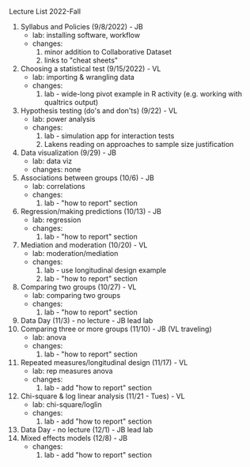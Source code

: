 Lecture List 2022-Fall

1. Syllabus and Policies (9/8/2022) - JB  
    - lab: installing software, workflow  
    - changes:  
        1. minor addition to Collaborative Dataset  
        2. links to "cheat sheets"  
2. Choosing a statistical test (9/15/2022) - VL  
    - lab: importing & wrangling data  
    - changes:  
        1. lab - wide-long pivot example in R activity (e.g. working with qualtrics output)  
3. Hypothesis testing (do's and don'ts) (9/22) - VL  
    - lab: power analysis  
    - changes: 
        1. lab - simulation app for interaction tests  
        2. Lakens reading on approaches to sample size justification  
4. Data visualization (9/29) -   JB
    - lab: data viz  
    - changes: none  
5. Associations between groups (10/6) - JB  
    - lab: correlations  
    - changes:  
        1. lab - "how to report" section  
6. Regression/making predictions (10/13) - JB  
    - lab: regression  
    - changes:  
        1. lab - "how to report" section  
7. Mediation and moderation (10/20) - VL  
    - lab: moderation/mediation  
    - changes:  
        1. lab - use longitudinal design example  
        2. lab - "how to report" section  
8. Comparing two groups (10/27) - VL 
    - lab: comparing two groups
    - changes:  
        1. lab - "how to report" section  
9. Data Day (11/3) - no lecture - JB lead lab  
10. Comparing three or more groups (11/10) - JB (VL traveling)  
    - lab: anova  
    - changes:  
        1. lab - "how to report" section  
11. Repeated measures/longitudinal design (11/17) - VL 
    - lab: rep measures anova  
    - changes:  
        1. lab - add "how to report" section  
12. Chi-square  & log linear analysis (11/21 - Tues) - VL 
    - lab: chi-square/loglin  
    - changes:  
        1. lab - add "how to report" section  
13. Data Day - no lecture (12/1) - JB lead lab 
14. Mixed effects models (12/8) - JB  
    - changes:  
        1. lab - add "how to report" section  
